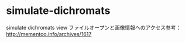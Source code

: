 # simulate-dichromats
simulate dichromats view
ファイルオープンと画像情報へのアクセス参考：http://mementoo.info/archives/1617
